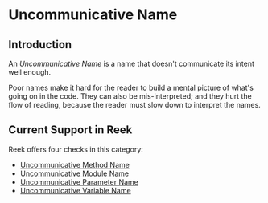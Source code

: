 # Uncommunicative Name

## Introduction

An _Uncommunicative Name_ is a name that doesn't communicate its intent well enough.

Poor names make it hard for the reader to build a mental picture of what's
going on in the code. They can also be mis-interpreted; and they hurt the flow
of reading, because the reader must slow down to interpret the names.

## Current Support in Reek

Reek offers four checks in this category:

* [Uncommunicative Method Name](Uncommunicative-Method-Name.md)
* [Uncommunicative Module Name](Uncommunicative-Module-Name.md)
* [Uncommunicative Parameter Name](Uncommunicative-Parameter-Name.md)
* [Uncommunicative Variable Name](Uncommunicative-Variable-Name.md)
